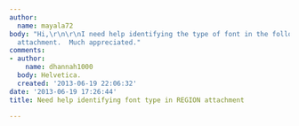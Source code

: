 ```yaml
---
author:
  name: mayala72
body: "Hi,\r\n\r\nI need help identifying the type of font in the following REGION
  attachment.  Much appreciated."
comments:
- author:
    name: dhannah1000
  body: Helvetica.
  created: '2013-06-19 22:06:32'
date: '2013-06-19 17:26:44'
title: Need help identifying font type in REGION attachment

---
```

